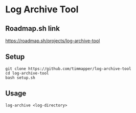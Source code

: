 # Log Archive Tool

## Roadmap.sh link
https://roadmap.sh/projects/log-archive-tool

## Setup

```
git clone https://github.com/timmapper/log-archive-tool
cd log-archive-tool
bash setup.sh
```

## Usage
`log-archive <log-directory>`

